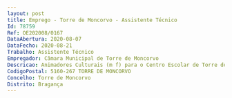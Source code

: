```yaml
--- 
layout: post
title: Emprego - Torre de Moncorvo - Assistente Técnico
Id: 78759
Ref: OE202008/0167
DataAbertura: 2020-08-07
DataFecho: 2020-08-21
Trabalho: Assistente Técnico
Empregador: Câmara Municipal de Torre de Moncorvo
Descricao: Animadores Culturais (m f) para o Centro Escolar de Torre de Moncorvo, para desenvolver atividades de apoio no âmbito da dinamização comunitária e escolar, organizando ações culturais e de recreio
CodigoPostal: 5160-267 TORRE DE MONCORVO
Concelho: Torre de Moncorvo
Distrito: Bragança
--- 
```

